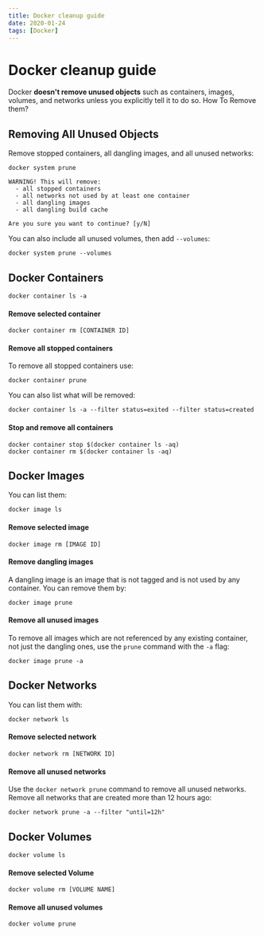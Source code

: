 ```yaml
---
title: Docker cleanup guide
date: 2020-01-24
tags: [Docker]
---
```


# Docker cleanup guide

Docker **doesn't remove unused objects** such as containers, images, volumes, and networks unless you explicitly tell it to do so.
How To Remove them?

## Removing All Unused Objects
 
Remove stopped containers, all dangling images, and all unused networks:

```shell script
docker system prune
```

```
WARNING! This will remove:
  - all stopped containers
  - all networks not used by at least one container
  - all dangling images
  - all dangling build cache

Are you sure you want to continue? [y/N] 
```

You can also include all unused volumes, then add `--volumes`:
 
```shell script
docker system prune --volumes
```

## Docker Containers

```shell script
docker container ls -a
```
#### Remove selected container

```shell script
docker container rm [CONTAINER ID]
```

#### Remove all stopped containers

To remove all stopped containers use:

```shell script
docker container prune
```

You can also list what will be removed:

```shell script
docker container ls -a --filter status=exited --filter status=created 
```

#### Stop and remove all containers

```shell script
docker container stop $(docker container ls -aq)
docker container rm $(docker container ls -aq)
```

## Docker Images

You can list them:

```shell script
docker image ls
```

#### Remove selected image

```shell script
docker image rm [IMAGE ID]
```

#### Remove dangling images

A dangling image is an image that is not tagged and is not used by any container.
You can remove them by:

```shell script
docker image prune
```

#### Remove all unused images

To remove all images which are not referenced by any existing container, 
not just the dangling ones, use the `prune` command with the `-a` flag:

```shell script
docker image prune -a
```

## Docker Networks

You can list them with:

```shell script
docker network ls
```

#### Remove selected network

```shell script
docker network rm [NETWORK ID]
```

#### Remove all unused networks

Use the `docker network prune` command to remove all unused networks.
Remove all networks that are created more than 12 hours ago:

```shell script
docker network prune -a --filter "until=12h"
```

## Docker Volumes

```shell script
docker volume ls
```

#### Remove selected Volume

```shell script
docker volume rm [VOLUME NAME]
```

#### Remove all unused volumes

```shell script
docker volume prune
```